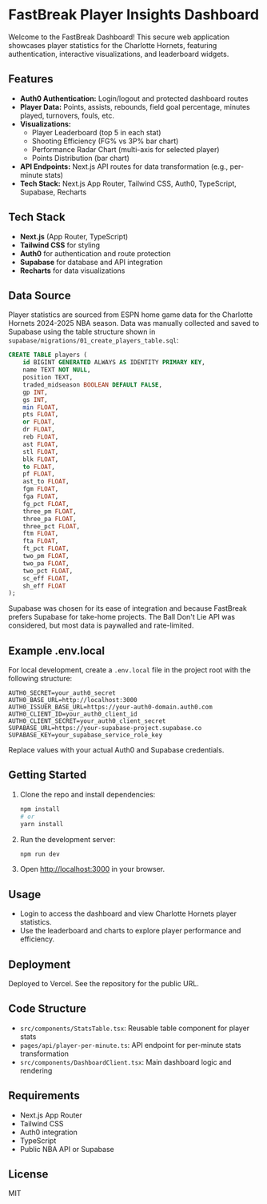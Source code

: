 # FastBreak Player Insights Dashboard

Welcome to the FastBreak Dashboard! This secure web application showcases player statistics for the Charlotte Hornets, featuring authentication, interactive visualizations, and leaderboard widgets.

## Features

- **Auth0 Authentication:** Login/logout and protected dashboard routes
- **Player Data:** Points, assists, rebounds, field goal percentage, minutes played, turnovers, fouls, etc.
- **Visualizations:**
  - Player Leaderboard (top 5 in each stat)
  - Shooting Efficiency (FG% vs 3P% bar chart)
  - Performance Radar Chart (multi-axis for selected player)
  - Points Distribution (bar chart)
- **API Endpoints:** Next.js API routes for data transformation (e.g., per-minute stats)
- **Tech Stack:** Next.js App Router, Tailwind CSS, Auth0, TypeScript, Supabase, Recharts

## Tech Stack

- **Next.js** (App Router, TypeScript)
- **Tailwind CSS** for styling
- **Auth0** for authentication and route protection
- **Supabase** for database and API integration
- **Recharts** for data visualizations

## Data Source

Player statistics are sourced from ESPN home game data for the Charlotte Hornets 2024-2025 NBA season. Data was manually collected and saved to Supabase using the table structure shown in `supabase/migrations/01_create_players_table.sql`:

```sql
CREATE TABLE players (
	id BIGINT GENERATED ALWAYS AS IDENTITY PRIMARY KEY,
	name TEXT NOT NULL,
	position TEXT,
	traded_midseason BOOLEAN DEFAULT FALSE,
	gp INT,
	gs INT,
	min FLOAT,
	pts FLOAT,
	or FLOAT,
	dr FLOAT,
	reb FLOAT,
	ast FLOAT,
	stl FLOAT,
	blk FLOAT,
	to FLOAT,
	pf FLOAT,
	ast_to FLOAT,
	fgm FLOAT,
	fga FLOAT,
	fg_pct FLOAT,
	three_pm FLOAT,
	three_pa FLOAT,
	three_pct FLOAT,
	ftm FLOAT,
	fta FLOAT,
	ft_pct FLOAT,
	two_pm FLOAT,
	two_pa FLOAT,
	two_pct FLOAT,
	sc_eff FLOAT,
	sh_eff FLOAT
);
```

Supabase was chosen for its ease of integration and because FastBreak prefers Supabase for take-home projects. The Ball Don't Lie API was considered, but most data is paywalled and rate-limited.

## Example .env.local

For local development, create a `.env.local` file in the project root with the following structure:

```env
AUTH0_SECRET=your_auth0_secret
AUTH0_BASE_URL=http://localhost:3000
AUTH0_ISSUER_BASE_URL=https://your-auth0-domain.auth0.com
AUTH0_CLIENT_ID=your_auth0_client_id
AUTH0_CLIENT_SECRET=your_auth0_client_secret
SUPABASE_URL=https://your-supabase-project.supabase.co
SUPABASE_KEY=your_supabase_service_role_key
```

Replace values with your actual Auth0 and Supabase credentials.

## Getting Started

1. Clone the repo and install dependencies:
   ```bash
   npm install
   # or
   yarn install
   ```
2. Run the development server:
   ```bash
   npm run dev
   ```
3. Open [http://localhost:3000](http://localhost:3000) in your browser.

## Usage

- Login to access the dashboard and view Charlotte Hornets player statistics.
- Use the leaderboard and charts to explore player performance and efficiency.

## Deployment

Deployed to Vercel. See the repository for the public URL.

## Code Structure

- `src/components/StatsTable.tsx`: Reusable table component for player stats
- `pages/api/player-per-minute.ts`: API endpoint for per-minute stats transformation
- `src/components/DashboardClient.tsx`: Main dashboard logic and rendering

## Requirements

- Next.js App Router
- Tailwind CSS
- Auth0 integration
- TypeScript
- Public NBA API or Supabase

## License

MIT
